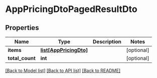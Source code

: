 # AppPricingDtoPagedResultDto


## Properties
Name | Type | Description | Notes
------------ | ------------- | ------------- | -------------
**items** | [**list[AppPricingDto]**](AppPricingDto.md) |  | [optional] 
**total_count** | **int** |  | [optional] 

[[Back to Model list]](../README.md#documentation-for-models) [[Back to API list]](../README.md#documentation-for-api-endpoints) [[Back to README]](../README.md)


